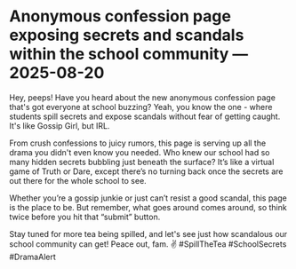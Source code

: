# Anonymous confession page exposing secrets and scandals within the school community — 2025-08-20

Hey, peeps! Have you heard about the new anonymous confession page that's got everyone at school buzzing? Yeah, you know the one - where students spill secrets and expose scandals without fear of getting caught. It's like Gossip Girl, but IRL.

From crush confessions to juicy rumors, this page is serving up all the drama you didn't even know you needed. Who knew our school had so many hidden secrets bubbling just beneath the surface? It’s like a virtual game of Truth or Dare, except there’s no turning back once the secrets are out there for the whole school to see.

Whether you’re a gossip junkie or just can’t resist a good scandal, this page is the place to be. But remember, what goes around comes around, so think twice before you hit that “submit” button.

Stay tuned for more tea being spilled, and let's see just how scandalous our school community can get! Peace out, fam. ✌️ #SpillTheTea #SchoolSecrets #DramaAlert